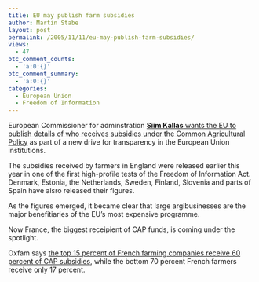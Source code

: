 ```yaml
---
title: EU may publish farm subsidies
author: Martin Stabe
layout: post
permalink: /2005/11/11/eu-may-publish-farm-subsidies/
views:
  - 47
btc_comment_counts:
  - 'a:0:{}'
btc_comment_summary:
  - 'a:0:{}'
categories:
  - European Union
  - Freedom of Information
---
```

European Commissioner for adminstration [**Siim Kallas** wants the EU to publish details of who receives subsidies under the Common Agricultural Policy][1] as part of a new drive for transparency in the European Union institutions.

The subsidies received by farmers in England were released earlier this year in one of the first high-profile tests of the Freedom of Information Act. Denmark, Estonia, the Netherlands, Sweden, Finland, Slovenia and parts of Spain have alsro released their figures.

As the figures emerged, it became clear that large argibusinesses are the major benefitiaries of the EU&rsquo;s most expensive programme.

Now France, the biggest receipient of CAP funds, is coming under the spotlight.

Oxfam says [the top 15 percent of French farming companies receive 60 percent of CAP subsidies][2], while the bottom 70 percent French farmers receive only 17 percent.

 [1]: http://www.upi.com/InternationalIntelligence/view.php?StoryID=20051107-113030-3255r
 [2]: http://www.oxfam.org.uk/press/releases/subsidies_france071105.htm